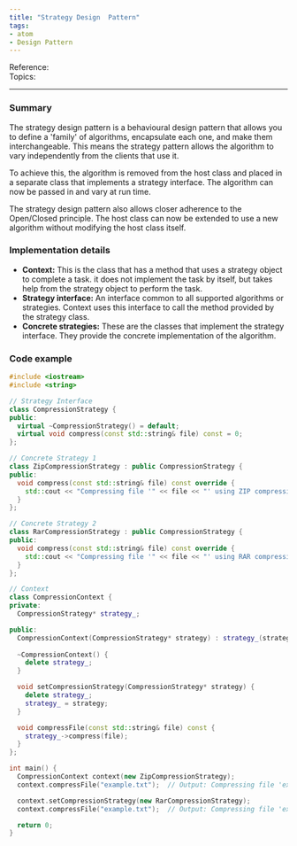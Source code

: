 ```yaml
---
title: "Strategy Design  Pattern"
tags:
- atom
- Design Pattern
---
```

Reference:  
Topics:  

---

### Summary
The strategy design pattern is a behavioural design pattern that allows you to define a 'family' of
algorithms, encapsulate each one, and make them interchangeable. This means the strategy pattern
allows the algorithm to vary independently from the clients that use it.

To achieve this, the algorithm is removed from the host class and placed in a separate class that
implements a strategy interface. The algorithm can now be passed in and vary at run time.

The strategy design pattern also allows closer adherence to the Open/Closed principle. The host class
can now be extended to use a new algorithm without modifying the host class itself.

### Implementation details
- **Context:** This is the class that has a method that uses a strategy object to complete a task.
it does not implement the task by itself, but takes help from the strategy object to perform the
task.
- **Strategy interface:** An interface common to all supported algorithms or strategies. Context uses
this interface to call the method provided by the strategy class.
- **Concrete strategies:** These are the classes that implement the strategy interface. They provide
the concrete implementation of the algorithm.

### Code example

```cpp
#include <iostream>
#include <string>

// Strategy Interface
class CompressionStrategy {
public:
  virtual ~CompressionStrategy() = default;
  virtual void compress(const std::string& file) const = 0;
};

// Concrete Strategy 1
class ZipCompressionStrategy : public CompressionStrategy {
public:
  void compress(const std::string& file) const override {
    std::cout << "Compressing file '" << file << "' using ZIP compression.\n";
  }
};

// Concrete Strategy 2
class RarCompressionStrategy : public CompressionStrategy {
public:
  void compress(const std::string& file) const override {
    std::cout << "Compressing file '" << file << "' using RAR compression.\n";
  }
};

// Context
class CompressionContext {
private:
  CompressionStrategy* strategy_;

public:
  CompressionContext(CompressionStrategy* strategy) : strategy_(strategy) {}
  
  ~CompressionContext() {
    delete strategy_;
  }

  void setCompressionStrategy(CompressionStrategy* strategy) {
    delete strategy_;
    strategy_ = strategy;
  }

  void compressFile(const std::string& file) const {
    strategy_->compress(file);
  }
};

int main() {
  CompressionContext context(new ZipCompressionStrategy);
  context.compressFile("example.txt");  // Output: Compressing file 'example.txt' using ZIP compression.

  context.setCompressionStrategy(new RarCompressionStrategy);
  context.compressFile("example.txt");  // Output: Compressing file 'example.txt' using RAR compression.

  return 0;
}

```
